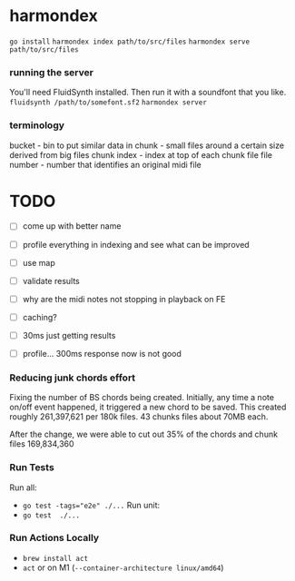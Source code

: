 # harmondex

`go install`
`harmondex index path/to/src/files`
`harmondex serve path/to/src/files`

### running the server

You'll need FluidSynth installed. Then run it with a soundfont that you like.
`fluidsynth /path/to/somefont.sf2`
`harmondex server`

### terminology
bucket - bin to put similar data in
chunk - small files around a certain size derived from big files
chunk index - index at top of each chunk file
file number - number that identifies an original midi file


# TODO
 - [ ] come up with better name
 - [ ] profile everything in indexing and see what can be improved
 - [ ] use map
 - [ ] validate results
 - [ ] why are the midi notes not stopping in playback on FE
 - [ ] caching?
 - [ ] 30ms just getting results
 - [ ] profile... 300ms response now is not good


### Reducing junk chords effort

Fixing the number of BS chords being created.
Initially, any time a note on/off event happened, it triggered a new chord to be saved.
This created roughly 261,397,621 per 180k files. 43 chunks files about 70MB each.

After the change, we were able to cut out 35% of the chords and chunk files
169,834,360

### Run Tests

Run all:
 - `go test -tags="e2e" ./...`
Run unit:
 - `go test  ./...`

### Run Actions Locally
 - `brew install act`
 - `act` or on M1 (`--container-architecture linux/amd64`)
